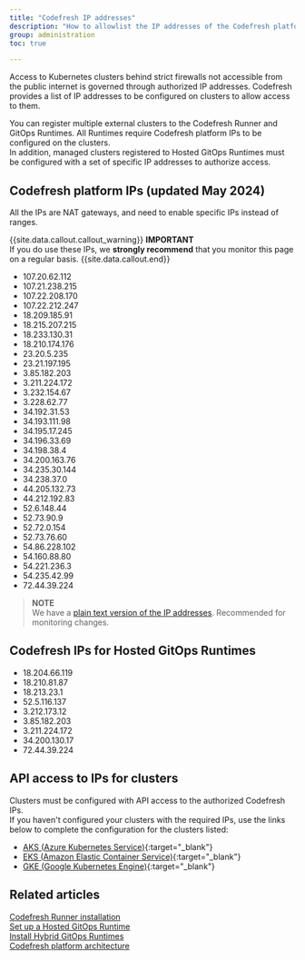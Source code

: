```yaml
---
title: "Codefresh IP addresses"
description: "How to allowlist the IP addresses of the Codefresh platform"
group: administration
toc: true

---
```

Access to Kubernetes clusters behind strict firewalls not accessible from the public internet is governed through authorized IP addresses. 
Codefresh provides a list of IP addresses to be configured on clusters to allow access to them. 

You can register multiple external clusters to the Codefresh Runner and GitOps Runtimes. All Runtimes require Codefresh platform IPs to be configured on the clusters.  
In addition, managed clusters registered to Hosted GitOps Runtimes must be configured with a set of specific IP addresses to authorize access.


## Codefresh platform IPs (updated May 2024)

All the IPs are NAT gateways, and need to enable specific IPs instead of ranges.

{{site.data.callout.callout_warning}}
**IMPORTANT**  
If you do use these IPs, we **strongly recommend** that you monitor this page on a regular basis.
{{site.data.callout.end}}



- 107.20.62.112
- 107.21.238.215
- 107.22.208.170
- 107.22.212.247
- 18.209.185.91
- 18.215.207.215
- 18.233.130.31
- 18.210.174.176
- 23.20.5.235
- 23.21.197.195
- 3.85.182.203
- 3.211.224.172
- 3.232.154.67
- 3.228.62.77
- 34.192.31.53
- 34.193.111.98
- 34.195.17.245
- 34.196.33.69
- 34.198.38.4
- 34.200.163.76
- 34.235.30.144
- 34.238.37.0
- 44.205.132.73
- 44.212.192.83
- 52.6.148.44
- 52.73.90.9
- 52.72.0.154
- 52.73.76.60
- 54.86.228.102
- 54.160.88.80 
- 54.221.236.3
- 54.235.42.99
- 72.44.39.224

>**NOTE**    
We have a [plain text version of the IP addresses]({{site.baseurl}}/docs/administration/cf-ip4.txt). Recommended for monitoring changes.
 
## Codefresh IPs for Hosted GitOps Runtimes

- 18.204.66.119
- 18.210.81.87
- 18.213.23.1
- 52.5.116.137
- 3.212.173.12
- 3.85.182.203
- 3.211.224.172
- 34.200.130.17
- 72.44.39.224

## API access to IPs for clusters
Clusters must be configured with API access to the authorized Codefresh IPs.  
If you haven't configured your clusters with the required IPs, use the links below to complete the configuration for the clusters listed:
* [AKS (Azure Kubernetes Service)](https://docs.microsoft.com/en-us/azure/aks/api-server-authorized-ip-ranges){:target="\_blank"}  
* [EKS (Amazon Elastic Container Service)](https://aws.amazon.com/premiumsupport/knowledge-center/eks-lock-api-access-IP-addresses/){:target="\_blank"}  
* [GKE (Google Kubernetes Engine)](https://cloud.google.com/kubernetes-engine/docs/how-to/private-clusters){:target="\_blank"}  

## Related articles
[Codefresh Runner installation]({{site.baseurl}}/docs/installation/runner/install-codefresh-runner/)  
[Set up a Hosted GitOps Runtime]({{site.baseurl}}/docs/installation/gitops/hosted-runtime/)  
[Install Hybrid GitOps Runtimes]({{site.baseurl}}/docs/installation/gitops/hybrid-gitops-helm-installation/)  
[Codefresh platform architecture]({{site.baseurl}}/docs/installation/installation-options/)   
